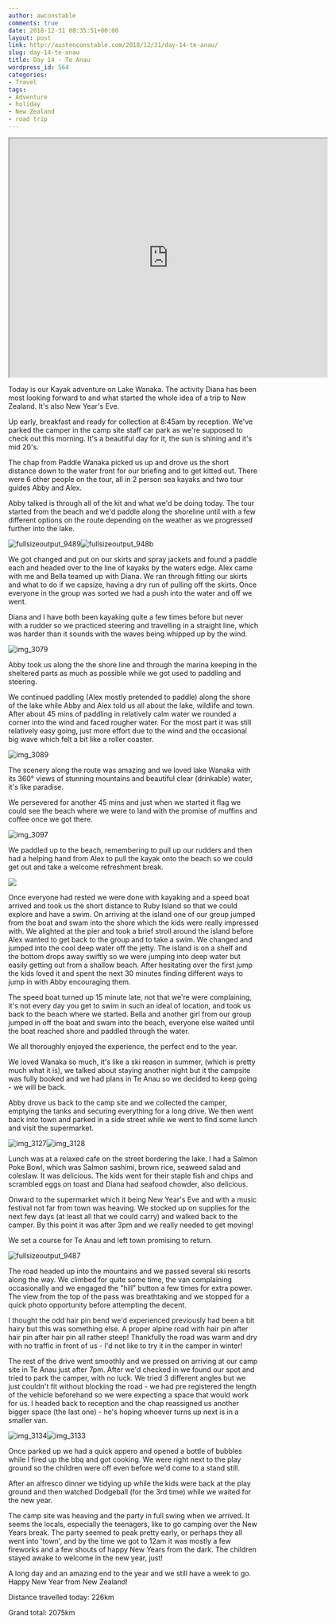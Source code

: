 ```yaml
---
author: awconstable
comments: true
date: 2018-12-31 08:35:51+00:00
layout: post
link: http://austenconstable.com/2018/12/31/day-14-te-anau/
slug: day-14-te-anau
title: Day 14 - Te Anau
wordpress_id: 564
categories:
- Travel
tags:
- Adventure
- holiday
- New Zealand
- road trip
---
```


<iframe src="https://www.google.com/maps/d/embed?mid=1X3PQRx0AuKyLBWFWEKQvCICCbwAMJTNA&w=640&h=480" width="640" height="480"></iframe>

Today is our Kayak adventure on Lake Wanaka. The activity Diana has been most looking forward to and what started the whole idea of a trip to New Zealand. It's also New Year's Eve.

Up early, breakfast and ready for collection at 8:45am by reception. We've parked the camper in the camp site staff car park as we're supposed to check out this morning. It's a beautiful day for it, the sun is shining and it's mid 20's.

The chap from Paddle Wanaka picked us up and drove us the short distance down to the water front for our briefing and to get kitted out. There were 6 other people on the tour, all in 2 person sea kayaks and two tour guides Abby and Alex.

Abby talked is through all of the kit and what we'd be doing today. The tour started from the beach and we'd paddle along the shoreline until with a few different options on the route depending on the weather as we progressed further into the lake.

![fullsizeoutput_9489](../../../images/2018/12/fullsizeoutput_9489.jpeg)![fullsizeoutput_948b](../../../images/2018/12/fullsizeoutput_948b.jpeg)





We got changed and put on our skirts and spray jackets and found a paddle each and headed over to the line of kayaks by the waters edge. Alex came with me and Bella teamed up with Diana. We ran through fitting our skirts and what to do if we capsize, having a dry run of pulling off the skirts. Once everyone in the group was sorted we had a push into the water and off we went.

Diana and I have both been kayaking quite a few times before but never with a rudder so we practiced steering and travelling in a straight line, which was harder than it sounds with the waves being whipped up by the wind.

![img_3079](../../../images/2019/01/img_3079.jpg)

Abby took us along the the shore line and through the marina keeping in the sheltered parts as much as possible while we got used to paddling and steering.

We continued paddling (Alex mostly pretended to paddle) along the shore of the lake while Abby and Alex told us all about the lake, wildlife and town. After about 45 mins of paddling in relatively calm water we rounded a corner into the wind and faced rougher water. For the most part it was still relatively easy going, just more effort due to the wind and the occasional big wave which felt a bit like a roller coaster.

![img_3089](../../../images/2019/01/img_3089.jpg)

The scenery along the route was amazing and we loved lake Wanaka with its 360° views of stunning mountains and beautiful clear (drinkable) water, it's like paradise.

We persevered for another 45 mins and just when we started it flag we could see the beach where we were to land with the promise of muffins and coffee once we got there.

![img_3097](../../../images/2019/01/img_3097.jpg)

We paddled up to the beach, remembering to pull up our rudders and then had a helping hand from Alex to pull the kayak onto the beach so we could get out and take a welcome refreshment break.

![](../../../images/2019/01/img_3157.jpg)

Once everyone had rested we were done with kayaking and a speed boat arrived and took us the short distance to Ruby Island so that we could explore and have a swim. On arriving at the island one of our group jumped from the boat and swam into the shore which the kids were really impressed with. We alighted at the pier and took a brief stroll around the island before Alex wanted to get back to the group and to take a swim. We changed and jumped into the cool deep water off the jetty. The island is on a shelf and the bottom drops away swiftly so we were jumping into deep water but easily getting out from a shallow beach. After hesitating over the first jump the kids loved it and spent the next 30 minutes finding different ways to jump in with Abby encouraging them.

The speed boat turned up 15 minute late, not that we're were complaining, it's not every day you get to swim in such an ideal of location, and took us back to the beach where we started. Bella and another girl from our group jumped in off the boat and swam into the beach, everyone else waited until the boat reached shore and paddled through the water.

We all thoroughly enjoyed the experience, the perfect end to the year.

We loved Wanaka so much, it's like a ski reason in summer, (which is pretty much what it is), we talked about staying another night but it the campsite was fully booked and we had plans in Te Anau so we decided to keep going - we will be back.

Abby drove us back to the camp site and we collected the camper, emptying the tanks and securing everything for a long drive. We then went back into town and parked in a side street while we went to find some lunch and visit the supermarket.

![img_3127](../../../images/2019/01/img_3127.jpg)![img_3128](../../../images/2019/01/img_3128.jpg)

Lunch was at a relaxed cafe on the street bordering the lake. I had a Salmon Poke Bowl, which was Salmon sashimi, brown rice, seaweed salad and coleslaw. It was delicious. The kids went for their staple fish and chips and scrambled eggs on toast and Diana had seafood chowder, also delicious.

Onward to the supermarket which it being New Year's Eve and with a music festival not far from town was heaving. We stocked up on supplies for the next few days (at least all that we could carry) and walked back to the camper. By this point it was after 3pm and we really needed to get moving!

We set a course for Te Anau and left town promising to return.

![fullsizeoutput_9487](../../../images/2018/12/fullsizeoutput_9487.jpeg)

The road headed up into the mountains and we passed several ski resorts along the way. We climbed for quite some time, the van complaining occasionally and we engaged the "hill" button a few times for extra power. The view from the top of the pass was breathtaking and we stopped for a quick photo opportunity before attempting the decent.

I thought the odd hair pin bend we'd experienced previously had been a bit hairy but this was something else. A proper alpine road with hair pin after hair pin after hair pin all rather steep! Thankfully the road was warm and dry with no traffic in front of us - I'd not like to try it in the camper in winter!

The rest of the drive went smoothly and we pressed on arriving at our camp site in Te Anau just after 7pm. After we'd checked in we found our spot and tried to park the camper, with no luck. We tried 3 different angles but we just couldn't fit without blocking the road - we had pre registered the length of the vehicle beforehand so we were expecting a space that would work for us. I headed back to reception and the chap reassigned us another bigger space (the last one) - he's hoping whoever turns up next is in a smaller van.

![img_3134](../../../images/2019/01/img_3134.jpg)![img_3133](../../../images/2019/01/img_3133.jpg)

Once parked up we had a quick appero and opened a bottle of bubbles while I fired up the bbq and got cooking. We were right next to the play ground so the children were off even before we'd come to a stand still.

After an alfresco dinner we tidying up while the kids were back at the play ground and then watched Dodgeball (for the 3rd time) while we waited for the new year.

The camp site was heaving and the party in full swing when we arrived. It seems the locals, especially the teenagers, like to go camping over the New Years break. The party seemed to peak pretty early, or perhaps they all went into 'town', and by the time we got to 12am it was mostly a few fireworks and a few shouts of happy New Years from the dark. The children stayed awake to welcome in the new year, just!

A long day and an amazing end to the year and we still have a week to go. Happy New Year from New Zealand!

Distance travelled today: 226km

Grand total: 2075km
